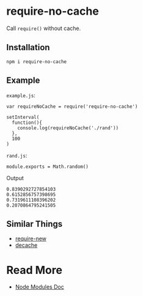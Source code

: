 # require-no-cache

Call `require()` without cache.

## Installation

    npm i require-no-cache

## Example

`example.js`:

    var requireNoCache = require('require-no-cache')

    setInterval(
      function(){
        console.log(requireNoCache('./rand'))
      },
      100
    )

`rand.js`:

    module.exports = Math.random()

Output

    0.8390292727854103
    0.6152856757398695
    0.7319611108396202
    0.2070864795241505

## Similar Things

* [require-new](https://github.com/gajus/require-new)
* [decache](https://github.com/dwyl/decache)

# Read More

* [Node Modules Doc](https://nodejs.org/dist/latest-v5.x/docs/api/modules.html)

